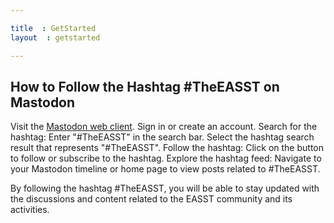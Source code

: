 ```yaml
---

title  : GetStarted
layout  : getstarted

---
```


## How to Follow the Hashtag #TheEASST on Mastodon

 Visit the [Mastodon web client](https://mastodonapp.uk/).
 Sign in or create an account.
 Search for the hashtag: Enter "#TheEASST" in the search bar.
 Select the hashtag search result that represents "#TheEASST".
 Follow the hashtag: Click on the button to follow or subscribe to the hashtag.
 Explore the hashtag feed: Navigate to your Mastodon timeline or home page to view posts related to #TheEASST.

By following the hashtag #TheEASST, you will be able to stay updated with the discussions and content related to the EASST community and its activities.

